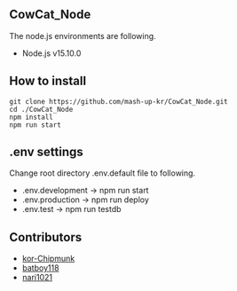 ## CowCat_Node

The node.js environments are following.
* Node.js v15.10.0


## How to install

```
git clone https://github.com/mash-up-kr/CowCat_Node.git
cd ./CowCat_Node
npm install
npm run start
```


## .env settings

Change root directory .env.default file to following.
* .env.development -> npm run start
* .env.production -> npm run deploy
* .env.test -> npm run testdb


## Contributors
* [kor-Chipmunk](https://github.com/kor-Chipmunk)
* [batboy118](https://github.com/batboy118)
* [nari1021](https://github.com/nari1021)
